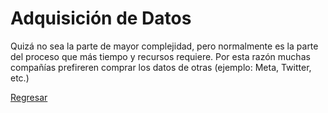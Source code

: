 # Adquisición de Datos
Quizá no sea la parte de mayor complejidad, pero normalmente es la parte del proceso que más tiempo y recursos requiere. Por esta razón muchas compañías prefireren comprar los datos de otras (ejemplo: Meta, Twitter, etc.)

[Regresar](..)
